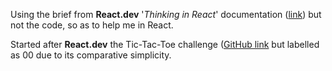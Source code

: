 Using the brief from **React.dev** '*Thinking in React*' documentation ([link](https://react.dev/learn/thinking-in-react)) but not the code, so as to help me in React.

Started after **React.dev** the Tic-Tac-Toe challenge ([GitHub link](https://github.com/fransan6/react-challenges/tree/main/01-reactdev-tictactoe) but labelled as 00 due to its comparative simplicity.

